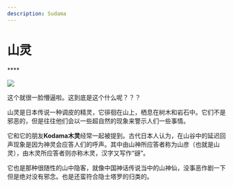```yaml
---
description: Sudama
---
```


# 山灵

\*\*\*\*

![](https://pic2.zhimg.com/80/v2-20f34da6dc6806d52799577cb21dd489_720w.jpg)

这个就很一脸懵逼啦。这到底是这个什么呢？？？

山灵是日本传说一种调皮的精灵，它徘徊在山上，栖息在树木和岩石中。它们不是邪恶的，但是往往他们会以一些超自然的现象来警示人们一些事情。

它和它的朋友**Kodama木灵**经常一起被提到。古代日本人认为，在山谷中的延迟回声现象是因为神灵会应答人们的呼声。其中由山神所应答者称为山彦（也就是山灵），由木灵所应答者则亦称木灵，汉字又写作“谺”。

它也是那种很随性的山中隐客，就像中国神话传说当中的山神仙，没事恶作剧一下但是绝对没有邪念。也是还蛮符合隐士塔罗的归类的。

